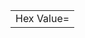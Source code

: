 <html>
<body>
  <title> Hex Values </title>
  <table>
    <tr><td>Hex Value= </td></tr>
  </table>
</body>
</html>
